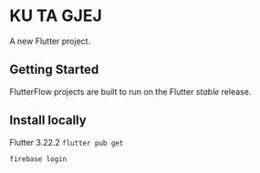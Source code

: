 # KU TA GJEJ

A new Flutter project.

## Getting Started

FlutterFlow projects are built to run on the Flutter _stable_ release.

## Install locally
Flutter 3.22.2
<code>flutter pub get </code>

<code>firebase login</code>


